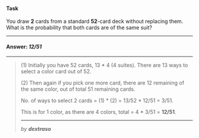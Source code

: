 #### Task

You draw **2** cards from a standard **52**-card deck without replacing them. What is the probability that both cards are of the same suit?

___

#### Answer: _12/51_

---

> (1) Initially you have 52 cards, 13 * 4 (4 suites). There are 13 ways to select a color card out of 52.
>
> (2) Then again if you pick one more card, there are 12 remaining of the same color, out of total 51 remaining cards.
>
> No. of ways to select 2 cards = (1) * (2) = 13/52 * 12/51 = 3/51.
>
> This is for 1 color, as there are 4 colors, total = 4 * 3/51 = **12/51**.
>
> ---
>
> _by **dextraso**_
